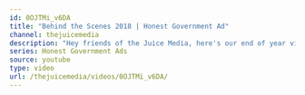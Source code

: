 ```yaml
---
id: 0OJTMi_v6DA
title: "Behind the Scenes 2018 | Honest Government Ad"
channel: thejuicemedia
description: "Hey friends of the Juice Media, here's our end of year video! This time I wanted to share with you some of the story behind the Honest Government Ads - with some outtakes and Behind the Scenes action thrown in for good measure! I hope you enjoy it. Happy new year!"
series: Honest Government Ads
source: youtube
type: video
url: /thejuicemedia/videos/0OJTMi_v6DA/
---
```


